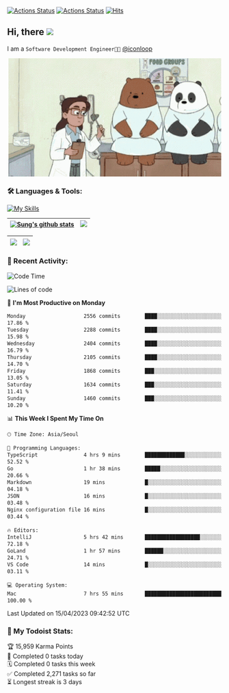 
[![Actions Status](https://github.com/ddok2/ddok2/workflows/Todoist%20Readme/badge.svg)](https://github.com/ddok2/ddok2/actions)
[![Actions Status](https://github.com/ddok2/ddok2/workflows/wakatime-stats/badge.svg)](https://github.com/ddok2/ddok2/actions)
[![Hits](https://hits.seeyoufarm.com/api/count/incr/badge.svg?url=https%3A%2F%2Fgithub.com%2Fddok2&count_bg=%23FF9595&title_bg=%23555555&icon=github.svg&icon_color=%23FFFFFF&title=hits&edge_flat=false)](https://hits.seeyoufarm.com)

<!-- ![visitors](https://visitor-badge.laobi.icu/badge?page_id=ddok2.ddok2) -->
## Hi, there <img src="https://raw.githubusercontent.com/MartinHeinz/MartinHeinz/master/wave.gif" width="3%">

I am a `Software Development Engineer🧑‍💻` [@iconloop](https://github.com/iconloop)


<p align="center">
    <img align="center" alt="GIF" src="img/debugging.gif" />
</p>


### 🛠 Languages & Tools:

[![My Skills](https://skillicons.dev/icons?i=go,js,ts,py,express,react,svelte,jquery,pug,mongodb,mysql,redis,aws,docker,kubernetes)](https://skillicons.dev)


| <a href="https://github-readme-stats.vercel.app/api?username=ddok2&show_icons=true&include_all_commits=true&count_private=true&theme=buefy&hide_border=true"><img align="center" src="https://github-readme-stats.vercel.app/api?username=ddok2&show_icons=true&include_all_commits=true&count_private=true&theme=buefy&hide_border=true" alt="Sung's github stats" /></a> | <a href="https://github.com/ddok2"><img src="http://github-readme-streak-stats.herokuapp.com?user=ddok2&hide_border=true" /></a> |
| ------------- |------------- |


| <a href="https://github.com/ddok2"><img align="center" src="https://github-readme-stats.vercel.app/api/top-langs/?username=ddok2&theme=buefy&hide=html,css&hide_border=true" /></a> | <a href="https://github.com/ddok2"><img align="center" src="https://activity-graph.herokuapp.com/graph?username=ddok2&theme=github&hide_border=true" height="250" /></a> |
| ------------- |--------------------------------------------------------------------------------------------------------------------------------------------------------------------------|


<!-- <details open>
    <summary>📈 My GitHub Stats</summary>
    <p align="center">
        <a href="https://github.com/ddok2">
            <img align="center" src="https://github-readme-stats.vercel.app/api?username=ddok2&show_icons=true&include_all_commits=true&count_private=true&theme=buefy&hide_border=true" alt="Sung's github stats" />
        </a>
    </p>
</details>
<details>
    <summary>💬 Top Languages</summary>
    <p align="center"> 
        <a href="https://github.com/ddok2">
            <img align="center" src="https://github-readme-stats.vercel.app/api/top-langs/?username=ddok2&layout=compact&theme=buefy&hide=html,css&hide_border=true" />
        </a>
    </p>
</details> -->


### 🌈 Recent Activity:
<!--START_SECTION:waka-->
![Code Time](http://img.shields.io/badge/Code%20Time-2%2C007%20hrs%2033%20mins-blue)

![Lines of code](https://img.shields.io/badge/From%20Hello%20World%20I%27ve%20Written-27.3%20million%20lines%20of%20code-blue)

📅 **I'm Most Productive on Monday** 

```text
Monday                   2556 commits        ████░░░░░░░░░░░░░░░░░░░░░   17.86 % 
Tuesday                  2288 commits        ████░░░░░░░░░░░░░░░░░░░░░   15.98 % 
Wednesday                2404 commits        ████░░░░░░░░░░░░░░░░░░░░░   16.79 % 
Thursday                 2105 commits        ████░░░░░░░░░░░░░░░░░░░░░   14.70 % 
Friday                   1868 commits        ███░░░░░░░░░░░░░░░░░░░░░░   13.05 % 
Saturday                 1634 commits        ███░░░░░░░░░░░░░░░░░░░░░░   11.41 % 
Sunday                   1460 commits        ███░░░░░░░░░░░░░░░░░░░░░░   10.20 % 
```


📊 **This Week I Spent My Time On** 

```text
🕑︎ Time Zone: Asia/Seoul

💬 Programming Languages: 
TypeScript               4 hrs 9 mins        █████████████░░░░░░░░░░░░   52.52 % 
Go                       1 hr 38 mins        █████░░░░░░░░░░░░░░░░░░░░   20.66 % 
Markdown                 19 mins             █░░░░░░░░░░░░░░░░░░░░░░░░   04.18 % 
JSON                     16 mins             █░░░░░░░░░░░░░░░░░░░░░░░░   03.48 % 
Nginx configuration file 16 mins             █░░░░░░░░░░░░░░░░░░░░░░░░   03.44 % 

🔥 Editors: 
IntelliJ                 5 hrs 42 mins       ██████████████████░░░░░░░   72.18 % 
GoLand                   1 hr 57 mins        ██████░░░░░░░░░░░░░░░░░░░   24.71 % 
VS Code                  14 mins             █░░░░░░░░░░░░░░░░░░░░░░░░   03.11 % 

💻 Operating System: 
Mac                      7 hrs 55 mins       █████████████████████████   100.00 % 
```


 Last Updated on 15/04/2023 09:42:52 UTC
<!--END_SECTION:waka-->

### 🚧 My Todoist Stats:
<!-- TODO-IST:START -->
🏆  15,959 Karma Points           
🌸  Completed 0 tasks today           
🗓  Completed 0 tasks this week           
✅  Completed 2,271 tasks so far           
⏳  Longest streak is 3 days
<!-- TODO-IST:END -->

